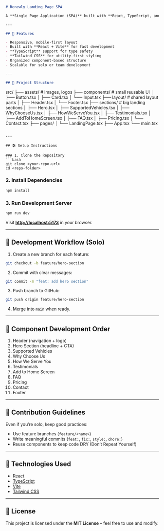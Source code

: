 ```markdown
# Renewly Landing Page SPA

A **Single Page Application (SPA)** built with **React, TypeScript, and Tailwind CSS**. This project implements a modern landing page design and serves as a clean foundation for future feature development.

---

## 🚀 Features

- Responsive, mobile-first layout
- Built with **React + Vite** for fast development
- **TypeScript** support for type safety
- **Tailwind CSS** for utility-first styling
- Organized component-based structure
- Scalable for solo or team development

---

## 📂 Project Structure
```

src/
├── assets/ # images, logos
├── components/ # small reusable UI
│ ├── Button.tsx
│ ├── Card.tsx
│ └── Input.tsx
├── layout/ # shared layout parts
│ ├── Header.tsx
│ └── Footer.tsx
├── sections/ # big landing sections
│ ├── Hero.tsx
│ ├── SupportedVehicles.tsx
│ ├── WhyChooseUs.tsx
│ ├── HowWeServeYou.tsx
│ ├── Testimonials.tsx
│ ├── AddToHomeScreen.tsx
│ ├── FAQ.tsx
│ ├── Pricing.tsx
│ └── Contact.tsx
├── pages/
│ └── LandingPage.tsx
├── App.tsx
└── main.tsx

````

---

## 🛠️ Setup Instructions

### 1. Clone the Repository
```bash
git clone <your-repo-url>
cd <repo-folder>
````

### 2. Install Dependencies

```bash
npm install
```

### 3. Run Development Server

```bash
npm run dev
```

Visit **[http://localhost:5173](http://localhost:5173)** in your browser.

---

## 📌 Development Workflow (Solo)

1. Create a new branch for each feature:

```bash
git checkout -b feature/hero-section
```

2. Commit with clear messages:

```bash
git commit -m "feat: add hero section"
```

3. Push branch to GitHub:

```bash
git push origin feature/hero-section
```

4. Merge into `main` when ready.

---

## 🧩 Component Development Order

1. Header (navigation + logo)
2. Hero Section (headline + CTA)
3. Supported Vehicles
4. Why Choose Us
5. How We Serve You
6. Testimonials
7. Add to Home Screen
8. FAQ
9. Pricing
10. Contact
11. Footer

---

## 🤝 Contribution Guidelines

Even if you’re solo, keep good practices:

- Use feature branches (`feature/<name>`)
- Write meaningful commits (`feat:`, `fix:`, `style:`, `chore:`)
- Reuse components to keep code DRY (Don’t Repeat Yourself)

---

## 🧰 Technologies Used

- [React](https://reactjs.org/)
- [TypeScript](https://www.typescriptlang.org/)
- [Vite](https://vitejs.dev/)
- [Tailwind CSS](https://tailwindcss.com/)

---

## 📜 License

This project is licensed under the **MIT License** – feel free to use and modify.

```

```
